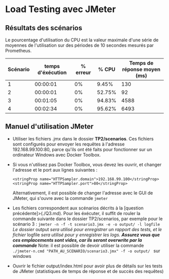 # Load Testing avec JMeter

## Résultats des scénarios

Le pourcentage d'utilisation du CPU est la valeur maximale d'une série de moyennes de l'utilisation sur des périodes de 10 secondes mesurés par Prometheus.

Scénario | temps d'éxécution | % erreur | % CPU | Temps de réponse moyen (ms)
---|---|---|---|---
1|00:00:01|0%|9.45%|130
2|00:00:01|0%|52.75%| 92
3|00:01:05|0%|94.83%| 4588
4|00:02:34|0%|95.62%|6493


## Manuel d'utilisation JMeter

- Utiliser les fichiers .jmx dans le dossier **TP2/scenarios**.
    Ces fichiers sont configurés pour envoyer les requêtes à l'adresse 192.168.99.100:80, parce qu'ils ont été faits pour fonctionner sur un ordinateur Windows avec Docker Toolbox.
- Si vous n'utilisez pas Docker Toolbox, vous devez les ouvrir, et changer l'adresse et le port aux lignes suivantes :
    ```
    <stringProp name="HTTPSampler.domain">192.168.99.100</stringProp>
    <stringProp name="HTTPSampler.port">80</stringProp>
    ```
    Alternativement, il est possible de changer l'adresse avec le GUI de JMeter, qui s'ouvre avec la commande `jmeter`
- Les fichiers correspondent aux scénarios décrits à la [question précédente]>(./Q3.md). Pour les éxécuter, il suffit de rouler la commande suivante dans le dossier TP2/scenarios, par exemple pour le scénario 3 :
`jmeter -n -f -t scenario3.jmx -e -o output/ -l logfile`
*Le dossier* output *sera utilisé pour enregistrer un rapport des tests, et le fichier* logfile *sera utilisé pour y enregistrer les logs. __Assurez vous que ces emplacements sont vides, car ils seront overwrite par la commande__* Note: il est possible de devoir utiliser la commande `./jmeter-n.cmd "PATH_AU_SCENARIO/scenario3.jmx" -f -o output/ ` sur windows

- Ouvrir le fichier output/index.html pour avoir plus de détails sur les tests de JMeter (statistiques de temps de réponse et de succès des requêtes)
